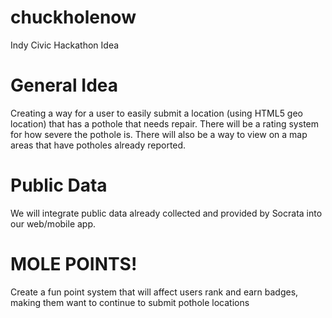 chuckholenow
============

Indy Civic Hackathon Idea


General Idea
============

Creating a way for a user to easily submit a location (using HTML5 geo location) that has a pothole that needs repair.  There will be a rating system for how severe the pothole is.  There will also be a way to view on a map areas that have potholes already reported.



Public Data
============

We will integrate public data already collected and provided by Socrata into our web/mobile app.


MOLE POINTS!
============

Create a fun point system that will affect users rank and earn badges, making them want to continue to submit pothole locations